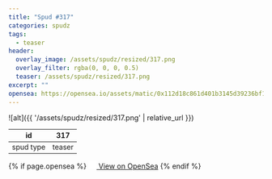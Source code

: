 ```yaml
---
title: "Spud #317"
categories: spudz
tags:
  - teaser
header:
  overlay_image: /assets/spudz/resized/317.png
  overlay_filter: rgba(0, 0, 0, 0.5)
  teaser: /assets/spudz/resized/317.png
excerpt: ""
opensea: https://opensea.io/assets/matic/0x112d18c861d401b3145d39236bf149f01e18beed/317
---
```

![alt]({{ '/assets/spudz/resized/317.png' | relative_url }})

| id | 317 |
|-|-|
| spud type | teaser |

{% if page.opensea %}
<a href="{{page.opensea}}" class="btn btn--info" onclick="window.open(this.href, '_blank'); return false;"><img src="/assets/images/opensea.svg" width="16px"><span>  View on OpenSea</span></a>
{% endif %}
